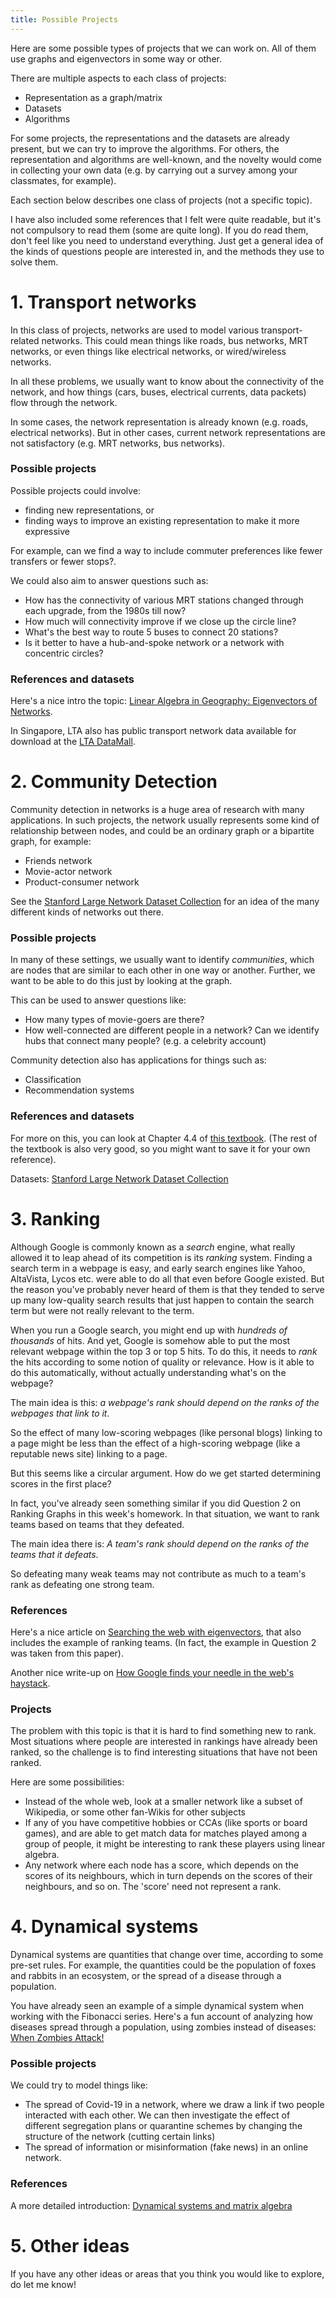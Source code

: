 ```yaml
---
title: Possible Projects
---
```


Here are some possible types of projects that we can work on. All of them use graphs and eigenvectors in some way or other. 

There are multiple aspects to each class of projects:

- Representation as a graph/matrix
- Datasets
- Algorithms

For some projects, the representations and the datasets are already present, but we can try to improve the algorithms. For others, the representation and algorithms are well-known, and the novelty would come in collecting your own data (e.g. by carrying out a survey among your classmates, for example).

Each section below describes one class of projects (not a specific topic).  

I have also included some references that I felt were quite readable, but it's not compulsory to read them (some are quite long). If you do read them, don't feel like you need to understand everything. Just get a general idea of the kinds of questions people are interested in, and the methods they use to solve them.

# 1. Transport networks

In this class of projects, networks are used to model various transport-related networks. This could mean things like roads, bus networks, MRT networks, or even things like electrical networks, or wired/wireless networks.

In all these problems, we usually want to know about the connectivity of the network, and how things (cars, buses, electrical currents, data packets) flow through the network.

In some cases, the network representation is already known (e.g. roads, electrical networks). But in other cases, current network representations are not satisfactory (e.g. MRT networks, bus networks). 

### Possible projects
Possible projects could involve:
- finding new representations, or
- finding ways to improve an existing representation to make it more expressive 

For example, can we find a way to include commuter preferences like fewer transfers or fewer stops?.

We could also aim to answer questions such as: 

- How has the connectivity of various MRT stations changed through each upgrade, from the 1980s till now?
- How much will connectivity improve if we close up the circle line? 
- What's the best way to route 5 buses to connect 20 stations?
- Is it better to have a hub-and-spoke network or a network with concentric circles?

### References and datasets
Here's a nice intro the topic: [Linear Algebra in Geography: Eigenvectors of Networks](https://pdfs.semanticscholar.org/b261/1632c1a7687e613b1fcbb02209a5d9e59cf3.pdf).

In Singapore, LTA also has public transport network data available for download at the [LTA DataMall](https://www.mytransport.sg/content/mytransport/home/dataMall.html).

# 2. Community Detection

Community detection in networks is a huge area of research with many applications. In such projects, the network usually represents some kind of relationship between nodes, and could be an ordinary graph or a bipartite graph, for example:

- Friends network
- Movie-actor network
- Product-consumer network

See the [Stanford Large Network Dataset Collection](http://snap.stanford.edu/data/index.html) for an idea of the many different kinds of networks out there.

### Possible projects
In many of these settings, we usually want to identify *communities*, which are nodes that are similar to each other in one way or another. Further, we want to be able to do this just by looking at the graph. 

This can be used to answer questions like:
- How many types of movie-goers are there?
- How well-connected are different people in a network? Can we identify hubs that connect many people? (e.g. a celebrity account)

Community detection also has applications for things such as:
- Classification
- Recommendation systems

### References and datasets
For more on this, you can look at Chapter 4.4 of [this textbook](http://vmls-book.stanford.edu/vmls.pdf). (The rest of the textbook is also very good, so you might want to save it for your own reference).

Datasets: [Stanford Large Network Dataset Collection](http://snap.stanford.edu/data/index.html)

# 3. Ranking

Although Google is commonly known as a _search_ engine, what really allowed it to leap ahead of its competition is its _ranking_ system. Finding a search term in a webpage is easy, and early search engines like Yahoo, AltaVista, Lycos etc. were able to do all that even before Google existed. But the reason you've probably never heard of them is that they tended to serve up many low-quality search results that just happen to contain the search term but were not really relevant to the term.

When you run a Google search, you might end up with _hundreds of thousands_ of hits. And yet, Google is somehow able to put the most relevant webpage within the top 3 or top 5 hits. To do this, it needs to _rank_ the hits according to some notion of quality or relevance. How is it able to do this automatically, without actually understanding what's on the webpage?

The main idea is this: _a webpage's rank should depend on the ranks of the webpages that link to it_.

So the effect of many low-scoring webpages (like personal blogs) linking to a page might be less than the effect of a high-scoring webpage (like a reputable news site) linking to a page.

But this seems like a circular argument. How do we get started determining scores in the first place?

In fact, you've already seen something similar if you did Question 2 on Ranking Graphs in this week's homework. In that situation, we want to rank teams based on teams that they defeated. 

The main idea there is: _A team's rank should depend on the ranks of the teams that it defeats_.

So defeating many weak teams may not contribute as much to a team's rank as defeating one strong team.

### References
Here's a nice article on [Searching the web with eigenvectors](https://www.math.upenn.edu/~wilf/website/KendallWei.pdf), that also includes the example of ranking teams. (In fact, the example in Question 2 was taken from this paper). 

Another nice write-up on [How Google finds your needle in the web's haystack](http://www.ams.org/publicoutreach/feature-column/fcarc-pagerank).

### Projects
The problem with this topic is that it is hard to find something new to rank. Most situations where people are interested in rankings have already been ranked, so the challenge is to find interesting situations that have not been ranked.

Here are some possibilities:
- Instead of the whole web, look at a smaller network like a subset of Wikipedia, or some other fan-Wikis for other subjects
- If any of you have competitive hobbies or CCAs (like sports or board games), and are able to get match data for matches played among a group of people, it might be interesting to rank these players using linear algebra.
- Any network where each node has a score, which depends on the scores of its neighbours, which in turn depends on the scores of their neighbours, and so on. The 'score' need not represent a rank.


# 4. Dynamical systems

Dynamical systems are quantities that change over time, according to some pre-set rules. For example, the quantities could be the population of foxes and rabbits in an ecosystem, or the spread of a disease through a population.

You have already seen an example of a simple dynamical system when working with the Fibonacci series. Here's a fun account of analyzing how diseases spread through a population, using zombies instead of diseases: [When Zombies Attack!](https://loe.org/images/content/091023/Zombie%20Publication.pdf) 

### Possible projects
We could try to model things like:
- The spread of Covid-19 in a network, where we draw a link if two people interacted with each other. We can then investigate the effect of different segregation plans or quarantine schemes by changing the structure of the network (cutting certain links)
- The spread of information or misinformation (fake news) in an online network.


### References
A more detailed introduction: [Dynamical systems and matrix algebra](http://www.math.ubc.ca/~behrend/math223/DynSys.pdf)



# 5. Other ideas

If you have any other ideas or areas that you think you would like to explore, do let me know!
